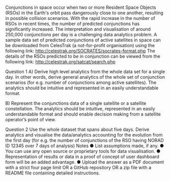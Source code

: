 Conjunctions in space occur when two or more Resident Space Objects
(RSOs) in the Earth's orbit pass dangerously close to one another, resulting in
possible collision scenarios. With the rapid increase in the number of RSOs in recent
times, the number of predicted conjunctions has significantly increased. The
interpretation and visualisation of around 250,000 conjunctions per day is a
challenging data analytics problem. A sample data set of predicted conjunctions of
active satellites in space can be downloaded from CelesTrak (a not-for-profit
organisation) using the following link:
http://celestrak.org/SOCRATES/socrates-format.php
The details of the RSOs predicted to be in conjunction can be viewed from the
following link:
http://celestrak.org/satcat/search.php

Question 1
A) Derive high level analytics from the whole data set for a single day. In other
words, derive general analytics of the whole set of conjunction scenarios (for e.g.
number of conjunctions among active satellites). The analytics should be intuitive
and represented in an easily understandable format.

B) Represent the conjunctions data of a single satellite or a satellite constellation.
The analytics should be intuitive, represented in an easily understandable format and
should enable decision making from a satellite operator’s point of view.

Question 2
Use the whole dataset that spans about five days. Derive analytics and visualise the
data/analytics accounting for the evolution from the first day (for e.g. the number of
conjunctions of the RSO having NORAD ID 12345 over 7 days of analysis)
Notes
● List assumptions made, if any.
● You can use any open source or proprietary tools for data visualisation.
● Representation of results or data in a proof of concept of user dashboard form
will be an added advantage.
● Upload the answer as a PDF document with a strict four page limit OR a
GitHub repository OR a zip file with a README file containing detailed
instructions.
